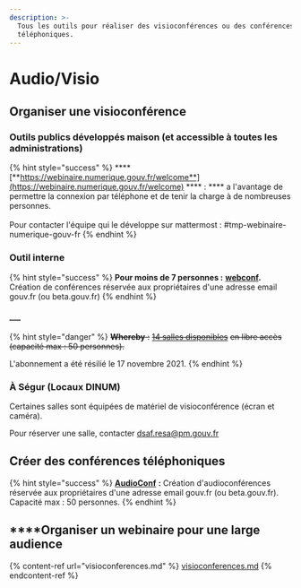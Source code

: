 ```yaml
---
description: >-
  Tous les outils pour réaliser des visioconférences ou des conférences
  téléphoniques.
---
```


# Audio/Visio

## **Organiser une visioconférence**

### Outils publics développés maison (et accessible à toutes les administrations)

{% hint style="success" %}
\*\*\*\*[**https://webinaire.numerique.gouv.fr/welcome**](https://webinaire.numerique.gouv.fr/welcome) \*\*\*\* : \*\*\*\* a l'avantage de permettre la connexion par téléphone et de tenir la charge à de nombreuses personnes.\
\
Pour contacter l'équipe qui le développe sur mattermost : #tmp-webinaire-numerique-gouv-fr
{% endhint %}

### Outil interne

{% hint style="success" %}
**Pour moins de 7 personnes :** [**webconf**](https://webconf.numerique.gouv.fr)**.** Création de conférences réservée aux propriétaires d'une adresse email gouv.fr (ou beta.gouv.fr)
{% endhint %}

#### \_\_\_

{% hint style="danger" %}
~~**Whereby** :~~ [~~14 salles disponibles~~](https://pad.incubateur.net/BEG9CK3XRqWwf9WAtDb60g?view) ~~en libre accès (capacité max : 50 personnes).~~

L'abonnement a été résilié le 17 novembre 2021.
{% endhint %}

### **À Ségur (Locaux DINUM)**

Certaines salles sont équipées de matériel de visioconférence (écran et caméra).

Pour réserver une salle, contacter [dsaf.resa@pm.gouv.fr](mailto:dsaf.resa@pm.gouv.fr)

## Créer des conférences téléphoniques

{% hint style="success" %}
[**AudioConf**](https://audioconf.numerique.gouv.fr) **:** Création d'audioconférences réservée aux propriétaires d'une adresse email gouv.fr (ou beta.gouv.fr). Capacité max : 50 personnes.
{% endhint %}

## **​**Organiser un webinaire pour une large audience

{% content-ref url="visioconferences.md" %}
[visioconferences.md](visioconferences.md)
{% endcontent-ref %}
